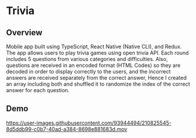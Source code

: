 # Trivia

## Overview

Mobile app built using TypeScript, React Native (Native CLI), and Redux. The app allows users to play trivia games using open trivia API. Each round includes 5 questions from various categories and difficulties. Also, questions are received in an encoded format (HTML Codes) so they are decoded in order to display correctly to the users, and the incorrect answers are received separately from the correct answer, Hence I created an array including both and shuffled it to randomize the index of the correct answer for each question.

## Demo

https://user-images.githubusercontent.com/93944494/210825545-8d5ddb99-c0b7-40ad-a384-8698e881683d.mov

